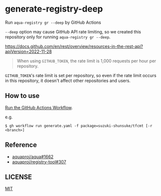 # generate-registry-deep

Run `aqua-registry gr --deep` by GitHub Actions

`--deep` option may cause GitHub API rate limiting, so we created this repository only for running `aqua-registry gr --deep`.

https://docs.github.com/en/rest/overview/resources-in-the-rest-api?apiVersion=2022-11-28

> When using `GITHUB_TOKEN`, the rate limit is 1,000 requests per hour per repository.

`GITHUB_TOKEN`'s rate limit is set per repository, so even if the rate limit occurs in this repository, it doesn't affect other repositories and users.

## How to use

[Run the GitHub Actions Workflow](https://github.com/aquaproj/generate-registry-deep/actions/workflows/generate.yaml).

e.g.

```console
$ gh workflow run generate.yaml -f package=suzuki-shunsuke/tfcmt [-r <branch>]
```

## Reference

- [aquaproj/aqua#1662](https://github.com/aquaproj/aqua/pull/1662)
- [aquaproj/registry-tool#307](https://github.com/aquaproj/registry-tool/pull/307)

## LICENSE

[MIT](LICENSE)
